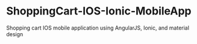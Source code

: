 # ShoppingCart-IOS-Ionic-MobileApp
Shopping cart IOS mobile application using AngularJS, Ionic, and material design
